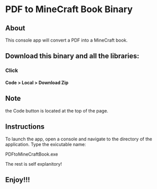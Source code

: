 # PDF to MineCraft Book Binary 

## About
This console app will convert a PDF into a MineCraft book. 

## Download this binary and all the libraries: 
### Click 
#### Code > Local > Download Zip 

## Note
the Code button is located at the top of the page. 

## Instructions
To launch the app, open a console and navigate to the directory of the application. Type the exicutable name: 

PDFtoMineCraftBook.exe 

The rest is self explanitory! 
## Enjoy!!!
